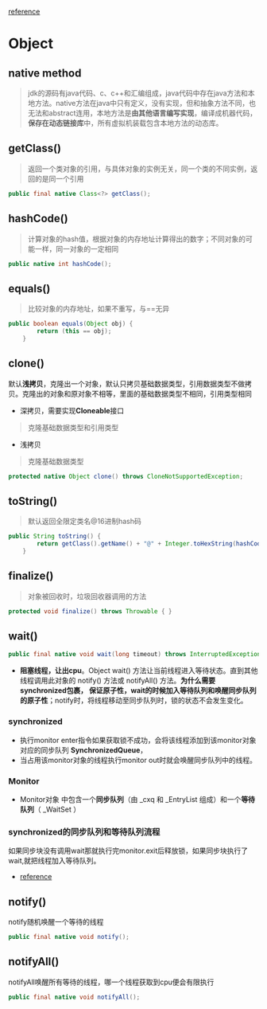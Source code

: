[reference](https://blog.csdn.net/qq_37666598/article/details/104050293)

# **Object**

## **native method**

> jdk的源码有java代码、c、c++和汇编组成，java代码中存在java方法和本地方法。native方法在java中只有定义，没有实现，但和抽象方法不同，也无法和abstract连用，本地方法是**由其他语言编写实现**，编译成机器代码，**保存在动态链接库**中，所有虚拟机装载包含本地方法的动态库。

## **getClass()**

> 返回一个类对象的引用，与具体对象的实例无关，同一个类的不同实例，返回的是同一个引用

```java
public final native Class<?> getClass();
```

## **hashCode()**

> 计算对象的hash值，根据对象的内存地址计算得出的数字；不同对象的可能一样，同一对象的一定相同

```java
public native int hashCode();
```

## **equals()**

> 比较对象的内存地址，如果不重写，与==无异

```java
public boolean equals(Object obj) {
        return (this == obj);
    }
```

## **clone()**

默认**浅拷贝**，克隆出一个对象，默认只拷贝基础数据类型，引用数据类型不做拷贝。克隆出的对象和原对象不相等，里面的基础数据类型不相同，引用类型相同

* 深拷贝，需要实现**Cloneable**接口

> 克隆基础数据类型和引用类型

* 浅拷贝

> 克隆基础数据类型

```java
protected native Object clone() throws CloneNotSupportedException;
```

## **toString()**

> 默认返回全限定类名@16进制hash码

```java
public String toString() {
        return getClass().getName() + "@" + Integer.toHexString(hashCode());
    }
```

## **finalize()**

> 对象被回收时，垃圾回收器调用的方法

```java
protected void finalize() throws Throwable { }
```

## **wait()**

```java
public final native void wait(long timeout) throws InterruptedException;
```

* **阻塞线程，让出cpu**。Object wait() 方法让当前线程进入等待状态。直到其他线程调用此对象的 notify() 方法或 notifyAll() 方法。**为什么需要synchronized包裹，
  保证原子性，wait的时候加入等待队列和唤醒同步队列的原子性**；notify时，将线程移动至同步队列时，锁的状态不会发生变化。

### **synchronized**

* 执行monitor enter指令如果获取锁不成功，会将该线程添加到该monitor对象对应的同步队列 **SynchronizedQueue**，
* 当占用该monitor对象的线程执行monitor out时就会唤醒同步队列中的线程。

### **Monitor**

* Monitor对象 中包含一个**同步队列**（由 _cxq 和 _EntryList 组成）和一个**等待队列**（ _WaitSet ）

### **synchronized的同步队列和等待队列流程**

如果同步块没有调用wait那就执行完monitor.exit后释放锁，如果同步块执行了wait,就把线程加入等待队列。

* [reference](https://juejin.cn/post/6942286145380155428)

## **notify()**

notify随机唤醒一个等待的线程

```java
public final native void notify();
```

## **notifyAll()**

notifyAll唤醒所有等待的线程，哪一个线程获取到cpu便会有限执行

```java
public final native void notifyAll();
```
